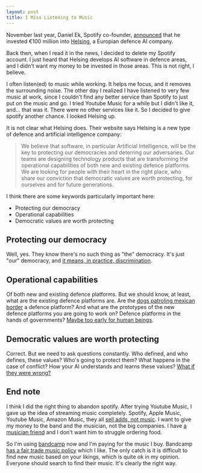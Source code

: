 ```yaml
---
layout: post
title: I Miss Listening to Music
---
```


November last year, Daniel Ek, Spotify co-founder, [announced](https://techcrunch.com/2021/11/09/daniel-eks-fund-puts-e100m-into-defence-startup-helsing-ai-to-support-democracies/?guccounter=1&guce_referrer=aHR0cHM6Ly90LmNvLw&guce_referrer_sig=AQAAAJ34tN9RTji0MHpteHyQ-9HF4oe-e3aQJGsmFEcWJS5M3F97C8r8mBLn84i9z1ntnRcSdh4NBjbRlFtD-mf2pB73crVhh4HoYAY2O4fEqWGiIUJUCLjGvkvuC6WC_CDAL306zkJkJPWe3qYd3LL8yASTLJf1Mg7o7dizFvnq-Bgf) that he invested €100 million into [Helsing](https://helsing.ai/), a Europian defence AI company.

Back then, when I read it in the news, I decided to delete my Spotify account. I just heard that Helsing develops AI software in defence areas, and I didn't want my money to be invested
in those areas. This is not right, I believe.

I often listen(ed) to music while working. It helps me focus, and it removes the surrounding noise. The other day I realized I have listened to very few music
at work, since I couldn't find any better service than Spotify to just put on the music and go. I tried Youtube Music for a while but I didn't like it, and... that was it.
There were no other services like it. So I decided to give spotify another chance. I looked Helsing up.

It is not clear what Helsing does. Their website says Helsing is a new type of defence and artificial intelligence company:

> We believe that software, in particular Artificial Intelligence, will be the key to protecting our democracies and deterring our
> adversaries. Our teams are designing technology products that are transforming the operational capabilities of both new
> and existing defence platforms. We are looking for people with their heart in the right place, who share our conviction that
> democratic values are worth protecting, for ourselves and for future generations.

I think there are some keywords particularly important here:

- Protecting our democracy
- Operational capabilities
- Democratic values are worth protecting

## Protecting our democracy

Well, yes. They know there's no such thing as "the" democracy. It's just "our" democracy, and [it means, in practice, discrimination](https://www.americanprogress.org/article/systematic-inequality-american-democracy/).

## Operational capabilities

Of both new and existing defence platforms. But we should know, at least, what are the existing defence platforms are. Are the [dogs patroling mexican border](https://edition.cnn.com/2022/02/19/us/robot-dogs-us-mexico-border-patrol-cec/index.html) a defence platform?
And what are the prototypes of the new defence platforms you are going to work on? Defence platforms in the hands of governments? [Maybe too early for human beings](https://www.aclu.org/news/privacy-technology/new-records-detail-dhs-purchase-and-use-of-vast-quantities-of-cell-phone-location-data).

## Democratic values are worth protecting

Correct. But we need to ask questions constantly. Who defined, and who defines, these values? Who's going to protect them? What happens in the case of conflict? How your AI understands and learns these values? [What if they were wrong?](https://www.theatlantic.com/technology/archive/2021/04/artificial-intelligence-misreading-human-emotion/618696/)

## End note

I think I did the right thing to abandon spotify.
After trying Youtube Music, I gave up the idea of streaming music completely. Spotify, Apple Music, Youtube Music, Amazon Music, they all [sell adds, not music](https://getpocket.com/read/3230893547). I want to give my money to the band and the musician, not the big companies. I have [a musician friend](https://wavesofficial.bandcamp.com/) and I don't want him to struggle ordering food.

So I'm using [bandcamp](https://bandcamp.com) now and I'm paying for the music I buy. Bandcamp [has a fair trade music policy](https://bandcamp.com/fair_trade_music_policy) which I like. The only catch is it is difficult to find new music based on your likings, which is quite ok in my opinion. Everyone should search to find their music. It's clearly the right way.
